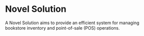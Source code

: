 # Novel Solution

A Novel Solution aims to provide an efficient system for managing bookstore 
inventory and point-of-sale (POS) operations.

##
